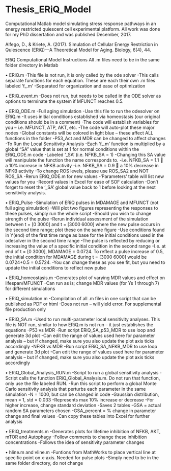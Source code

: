 # Thesis_ERiQ_Model
Computational Matlab model simulating stress response pathways in an energy restricted quiescent cell experimental platform. All work was done for my PhD dissertation and was published December, 2017.

Alfego, D., & Kriete, A. (2017). Simulation of Cellular Energy Restriction in Quiescence (ERiQ)—A Theoretical Model for Aging. Biology, 6(4), 44.

ERiQ Computational Model Instructions
All .m files need to be in the same folder directory in Matlab

•	ERiQ.m
-This file is not run, it is only called by the ode solver
-This calls separate functions for each equation. These are each their own .m files labeled ‘f_.m’
    -Separated for organization and ease of optimization

•	ERiQ_event.m
  -Does not run, but needs to be called in the ODE solver as options to terminate the system if MFUNCT reaches 0.5.

•	ERiQ_ODE.m
  -Full aging simulation
  -Use this file to run the odesolver on ERiQ.m
    -It uses initial conditions established via homeostasis (our original conditions should be in a comment)
    -The code will establish variables for you – i.e. MFUNCT, ATP, AKT, etc.
    -The code will auto-plot these major nodes
  -Global constants will be colored in light blue – these affect ALL functions in the folder
    -P53_Act and MDR can be changed to affect changes
    -To Run the Local Sensitivity Analysis
      -Each ‘f_.m’ function is multiplied by a global “SA” value that is set at 1 for normal conditions within the ERiQ_ODE.m code
        -Labeled ‘_SA’ (i.e. NFKB_SA = 1)
      -Changing this SA value will manipulate the function the name corresponds to.
        -i.e. NFKB_SA = 1.1  a 10% increase in NFKB activity
        -i.e. NFKB_SA = 0.9  a 10% decrease in NFKB activity
      -To change ROS levels, please use ROS_SA2 and NOT ROS_SA
      -Rerun ERiQ_ODE.m for new values
        -‘Parameters’ table will list new values for you
        -Record values in Excel for ease of SOF calculation
        -Don’t forget to reset the ‘_SA’ global value back to 1 before looking at the next sensitivity analysis.

•	ERiQ_Pulse
  -Simulation of ERiQ pulses in MDAMAGE and MFUNCT (not full aging simulation)
  -Will plot two figures representing the responses to these pulses, simply run the whole script
  -Should you wish to change strength of the pulse
    -Rerun individual assessment of the simulation between t = [0 3000] and t = [3000 6000] where the new pulse occurs in the second time range; plot these on the same figure
      -Use conditions found in Y(end) of the first time range as base for the initial conditions used in the odesolver in the second time range
      -The pulse is reflected by reducing or increasing the value of a specific initial condition in the second range
        -I.e. at end of t = [0 3000], MDAMAGE = 0.0724. To reflect a pulse increase of 0.5, the initial condition for MDAMAGE during t = [3000 6000] would be 0.0724+0.5 = 0.5724.
        -You can change these as you see fit, but you need to update the initial conditions to reflect new pulse

•	ERiQ_homeostasis.m
  -Generates plot of varying MDR values and effect on lifespan/MFUNCT
  -Can run as is; change MDR values (for Ys 1 through 7) for different simulations

•	ERiQ_simulation.m
  -Compilation of all .m files in one script that can be published as PDF or html
  -Does not run – will yield error. For supplemental file production only

•	ERiQ_SA.m
  -Used to run multi-parameter local sensitivity analyses. This file is NOT run, similar to how ERiQ.m is not run – it just establishes the equations
  -P53 vs MDR
    -Run script ERiQ_SA_p53_MDR to use loop and generate 3d plot
      -Can edit the range of values used here for parameter analysis – but if changed, make sure you also update the plot axis ticks accordingly
  -NFKB vs MDR
    -Run script ERiQ_SA_NFKB_MDR to use loop and generate 3d plot
      -Can edit the range of values used here for parameter analysis – but if changed, make sure you also update the plot axis ticks accordingly

•	ERiQ_Global_Analysis_RUN.m
  -Script to run a global sensitivity analysis
  -Script calls the function ERiQ_Global_Analysis.m. Do not run that function, only use the file labeled RUN.
  -Run this script to perform a global Monte Carlo sensitivity analysis that perturbs each parameter in the same simulation
    -N = 1000, but can be changed in code
    -Gaussian distribution, mean = 1, std = 0.033
      -Represents max 10% increase or decrease
      -For higher increase, change standard deviation
  -Saves 2 tables
    -GSA = actual random SA parameters chosen
    -GSA_percent = % change in parameter change and final values
    -Can copy these tables into Excel for further analysis

•	ERiQ_treatments.m
  -Generates plots for lifetime inhibition of NFKB, AKT, mTOR and Autophagy
  -Follow comments to change these inhibition concentrations
    -Follows the idea of sensitivity parameter changes

•	hline.m and vline.m
  -Funtions from MathWorks to place vertical line at specific point on x-axis. Needed for pulse plots
  -Simply need to be in the same folder directory, do not change
